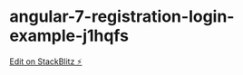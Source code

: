 # angular-7-registration-login-example-j1hqfs

[Edit on StackBlitz ⚡️](https://stackblitz.com/edit/angular-7-registration-login-example-j1hqfs)